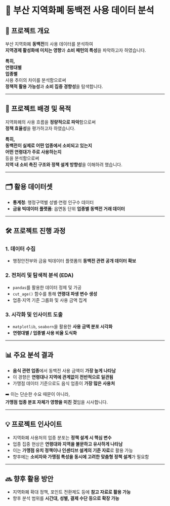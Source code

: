 # 🧾 부산 지역화폐 **동백전 사용 데이터 분석**

## 📌 프로젝트 개요

부산 지역화폐 **동백전**의 사용 데이터를 분석하여  
**지역경제 활성화에 미치는 영향**과 **소비 패턴의 특성**을 파악하고자 하였습니다.  

**특히,**  
**연령대별**  
**업종별**  
사용 추이의 차이를 분석함으로써  
**정책적 활용 가능성**과 **소비 집중 경향성**을 탐색합니다.  

---

## 🎯 프로젝트 배경 및 목적

지역화폐의 사용 흐름을 **정량적으로 파악**함으로써  
**정책 효율성**을 평가하고자 하였습니다.  

**특히,**  
**동백전이 실제로 어떤 업종에서 소비되고 있는지**  
**어떤 연령대가 주로 사용하는지**  
등을 분석함으로써  
**지역 내 소비 촉진 구조와 정책 설계 방향성**을 이해하려 했습니다.  

---

## 🗂️ 활용 데이터셋

- **통계청**: 행정구역별 성별·연령 인구수 데이터  
- **금융 빅데이터 플랫폼**: 읍면동 단위 **업종별 동백전 거래 데이터**  

---

## 🛠️ 프로젝트 진행 과정

### 1. 데이터 수집  
- 행정안전부와 금융 빅데이터 플랫폼의 **동백전 관련 공개 데이터 확보**

### 2. 전처리 및 탐색적 분석 (EDA)  
- `pandas`를 활용한 데이터 정제 및 가공  
- `cut_age()` 함수를 통해 **연령대 파생 변수 생성**  
- 업종·지역 기준 그룹화 및 사용 금액 집계

### 3. 시각화 및 인사이트 도출  
- `matplotlib`, `seaborn`을 활용한 **사용 금액 분포 시각화**  
- **연령대별 / 업종별 사용 비율 도식화**

---

## 📊 주요 분석 결과

- **음식 관련 업종**에서 동백전 사용 금액이 **가장 높게 나타남**  
- 이 경향은 **연령대나 지역에 관계없이 전반적으로 일관됨**  
- 가맹점 데이터 기준으로도 음식 업종이 **가장 많은 사용처**

➡️ 이는 단순한 수요 때문이 아니라,  
**가맹점 업종 분포 자체가 영향을 미친 것**임을 시사합니다.

---

## 💡 프로젝트 인사이트

- 지역화폐 사용처의 업종 분포는 **정책 설계 시 핵심 변수**  
- 업종 집중 현상은 **연령대와 지역을 불문하고 유사하게 나타남**  
- 이는 **가맹점 유치 정책이나 인센티브 설계의 기준 자료**로 활용 가능  
- 향후에는 **소비자와 가맹점 특성을 동시에 고려한 맞춤형 정책 설계**가 필요함

---

## 🔜 향후 활용 방안

- 지역화폐 확대 정책, 포인트 전환제도 등에 **참고 자료로 활용 가능**  
- 향후 분석 범위를 **시간대, 성별, 결제 수단 등으로 확장 가능**
